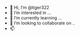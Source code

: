 - 👋 Hi, I’m @tiger322
- 👀 I’m interested in ...
- 🌱 I’m currently learning ...
- 💞️ I’m looking to collaborate on ..
- 📫 
<!---
tiger322/tiger322 is a ✨ special ✨ repository because its `README.md` (this file) appears on your GitHub profile.
You can click the Preview link to take a look at your changes.
--->
